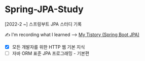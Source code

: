# Spring-JPA-Study
[2022-2 ~] 스프링부트 JPA 스터디 기록

✍️ I'm recording what I learned --> <a href="https://5ji-record.tistory.com/category/Server/Spring%20Boot%20JPA">My Tistory (Spring Boot JPA)</a>

- [x] 모든 개발자를 위한 HTTP 웹 기본 지식
- [ ] 자바 ORM 표준 JPA 프로그래밍 - 기본편
